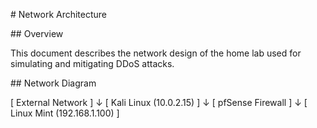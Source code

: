 \# Network Architecture



\## Overview



This document describes the network design of the home lab used for simulating and mitigating DDoS attacks.



\## Network Diagram


[ External Network ]
↓
[ Kali Linux (10.0.2.15) ]
↓
[ pfSense Firewall ]
↓
[ Linux Mint (192.168.1.100) ]
